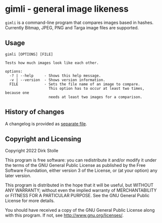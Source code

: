 # gimli - general image likeness

`gimli` is a command-line program that compares images based in hashes.
Currently Bitmap, JPEG, PNG and Targa image files are supported.

## Usage

```
gimli [OPTIONS] [FILE]

Tests how much images look like each other.

options:
  -? | --help     - Shows this help message.
  -v | --version  - Shows version information.
  FILE            - Sets the file name of an image to compare.
                    This option has to occur at least two times, because one
                    needs at least two images for a comparison.
```

## History of changes

A changelog is provided as [separate file](./changelog.md).

## Copyright and Licensing

Copyright 2022  Dirk Stolle

This program is free software: you can redistribute it and/or modify
it under the terms of the GNU General Public License as published by
the Free Software Foundation, either version 3 of the License, or
(at your option) any later version.

This program is distributed in the hope that it will be useful,
but WITHOUT ANY WARRANTY; without even the implied warranty of
MERCHANTABILITY or FITNESS FOR A PARTICULAR PURPOSE.  See the
GNU General Public License for more details.

You should have received a copy of the GNU General Public License
along with this program.  If not, see <http://www.gnu.org/licenses/>.

